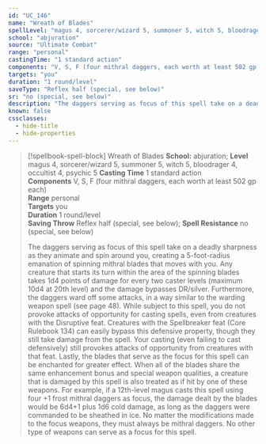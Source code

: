 ```yaml
---
id: "UC_146"
name: "Wreath of Blades"
spellLevel: "magus 4, sorcerer/wizard 5, summoner 5, witch 5, bloodrager 4, occultist 4, psychic 5"
school: "abjuration"
source: "Ultimate Combat"
range: "personal"
castingTime: "1 standard action"
components: "V, S, F (four mithral daggers, each worth at least 502 gp each)"
targets: "you"
duration: "1 round/level"
saveType: "Reflex half (special, see below)"
sr: "no (special, see below)"
description: "The daggers serving as focus of this spell take on a deadly sharpness as they animate and spin around you, creating a 5-foot-radius emanation of spinning mithral blades that moves with you. Any creature that starts its turn within the area of the spinning blades takes 1d4 points of damage for every two caster levels (maximum 10d4 at 20th level) and the damage bypasses DR/silver.  Furthermore, the daggers ward off some attacks, in a way similar to the warding weapon spell (see page 48). While subject to this spell, you do not provoke attacks of opportunity for casting spells, even from creatures with the Disruptive feat. Creatures with the Spellbreaker feat (Core Rulebook 134) can easily bypass this defensive property, though they still take damage from the spell. Your casting (even failing to cast defensively) still provokes attacks of opportunity from creatures with that feat.  Lastly, the blades that serve as the focus for this spell can be enchanted for greater effect. When all of the blades share the same enhancement bonus and special weapon qualities, a creature that is damaged by this spell is also treated as if hit by one of these weapons. For example, if a 12th-level magus casts this spell using four +1 frost mithral daggers as focus, the damage dealt by the blades would be 6d4+1 plus 1d6 cold damage, as long as the daggers were commanded to be sheathed in ice. No matter the modifications made to the focus weapons, they must always be mithral daggers. No other type of weapons can serve as a focus for this spell."
known: false
cssclasses:
  - hide-title
  - hide-properties
---
```


> [!spellbook-spell-block] Wreath of Blades
> **School:** abjuration; **Level** magus 4, sorcerer/wizard 5, summoner 5, witch 5, bloodrager 4, occultist 4, psychic 5
> **Casting Time** 1 standard action  
> **Components** V, S, F (four mithral daggers, each worth at least 502 gp each)  
> **Range** personal  
> **Targets** you  
> **Duration** 1 round/level  
> **Saving Throw** Reflex half (special, see below); **Spell Resistance** no (special, see below)
> 
> The daggers serving as focus of this spell take on a deadly sharpness as they animate and spin around you, creating a 5-foot-radius emanation of spinning mithral blades that moves with you. Any creature that starts its turn within the area of the spinning blades takes 1d4 points of damage for every two caster levels (maximum 10d4 at 20th level) and the damage bypasses DR/silver.  Furthermore, the daggers ward off some attacks, in a way similar to the warding weapon spell (see page 48). While subject to this spell, you do not provoke attacks of opportunity for casting spells, even from creatures with the Disruptive feat. Creatures with the Spellbreaker feat (Core Rulebook 134) can easily bypass this defensive property, though they still take damage from the spell. Your casting (even failing to cast defensively) still provokes attacks of opportunity from creatures with that feat.  Lastly, the blades that serve as the focus for this spell can be enchanted for greater effect. When all of the blades share the same enhancement bonus and special weapon qualities, a creature that is damaged by this spell is also treated as if hit by one of these weapons. For example, if a 12th-level magus casts this spell using four +1 frost mithral daggers as focus, the damage dealt by the blades would be 6d4+1 plus 1d6 cold damage, as long as the daggers were commanded to be sheathed in ice. No matter the modifications made to the focus weapons, they must always be mithral daggers. No other type of weapons can serve as a focus for this spell.